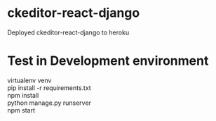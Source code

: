 # ckeditor-react-django
Deployed ckeditor-react-django to heroku

# Test in Development environment
virtualenv venv</br>
pip install -r requirements.txt</br>
npm install</br>
python manage.py runserver</br>
npm start</br>
